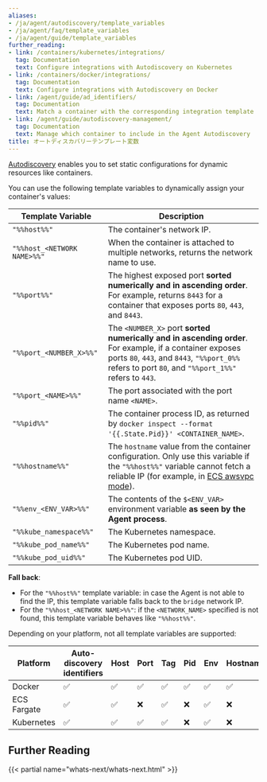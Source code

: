 ```yaml
---
aliases:
- /ja/agent/autodiscovery/template_variables
- /ja/agent/faq/template_variables
- /ja/agent/guide/template_variables
further_reading:
- link: /containers/kubernetes/integrations/
  tag: Documentation
  text: Configure integrations with Autodiscovery on Kubernetes
- link: /containers/docker/integrations/
  tag: Documentation
  text: Configure integrations with Autodiscovery on Docker
- link: /agent/guide/ad_identifiers/
  tag: Documentation
  text: Match a container with the corresponding integration template
- link: /agent/guide/autodiscovery-management/
  tag: Documentation
  text: Manage which container to include in the Agent Autodiscovery
title: オートディスカバリーテンプレート変数
---
```


[Autodiscovery][1] enables you to set static configurations for dynamic resources like containers.

You can use the following template variables to dynamically assign your container's values:

| Template Variable | Description |
| --------------------------  | ---    |
| `"%%host%%"`                | The container's network IP. |
| `"%%host_<NETWORK NAME>%%"` | When the container is attached to multiple networks, returns the network name to use. |
| `"%%port%%"`                | The highest exposed port **sorted numerically and in ascending order**.<br>For example, returns `8443` for a container that exposes ports `80`, `443`, and `8443`. |
| `"%%port_<NUMBER_X>%%"`     | The `<NUMBER_X>` port **sorted numerically and in ascending order**.<br>For example, if a container exposes ports `80`, `443`, and `8443`, `"%%port_0%%` refers to port `80`, and `"%%port_1%%"` refers to `443`. |
| `"%%port_<NAME>%%"`     | The port associated with the port name `<NAME>`. |
| `"%%pid%%"`                 | The container process ID, as returned by `docker inspect --format '{{.State.Pid}}' <CONTAINER_NAME>`. |
| `"%%hostname%%"`            | The `hostname` value from the container configuration. Only use this variable if the `"%%host%%"` variable cannot fetch a reliable IP (for example, in [ECS awsvpc mode][2]).                                       |
| `"%%env_<ENV_VAR>%%"`       | The contents of the `$<ENV_VAR>` environment variable **as seen by the Agent process**.  |
| `"%%kube_namespace%%"`      | The Kubernetes namespace. |
| `"%%kube_pod_name%%"`       | The Kubernetes pod name.  |
| `"%%kube_pod_uid%%"`        | The Kubernetes pod UID.   |

**Fall back**:

* For the `"%%host%%"` template variable: in case the Agent is not able to find the IP, this template variable falls back to the `bridge` network IP.
* For the `"%%host_<NETWORK NAME>%%"`: if the `<NETWORK_NAME>` specified is not found, this template variable behaves like `"%%host%%"`.

Depending on your platform, not all template variables are supported:

| Platform    | Auto-discovery identifiers  | Host | Port | Tag | Pid | Env | Hostname | Kube Namespace | Pod Name | Pod UID |
| ----------- | ---                         | ---  | ---  | --- | --- | --- | ---      | ---            | ---      | ---     |
| Docker      | ✅                          | ✅   | ✅   | ✅  | ✅  | ✅  | ✅      | ❌      | ❌      | ❌      |
| ECS Fargate | ✅                          | ✅   | ❌   | ✅  | ❌  | ✅  | ❌      | ❌      | ❌      | ❌      |
| Kubernetes  | ✅                          | ✅   | ✅   | ✅  | ❌  | ✅  | ❌      | ✅      | ✅      | ✅      |

## Further Reading

{{< partial name="whats-next/whats-next.html" >}}

[1]: /ja/getting_started/containers/autodiscovery
[2]: https://docs.aws.amazon.com/AmazonECS/latest/developerguide/task-networking.html